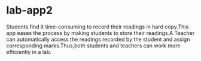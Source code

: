 # lab-app2
Students find it time-consuming to record their readings in hard copy.This app eases the process by making students to store their
readings.A Teacher can automatically access the readings recorded by the student and assign corresponding marks.Thus,both students
and teachers can work more efficiently in a lab.
